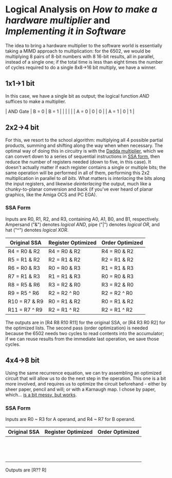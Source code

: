 # Logical Analysis on *How to make a hardware multiplier* and *Implementing it in Software*

The idea to bring a hardware multiplier to the software world is essentially taking a MIMD approach to multiplication: for the 6502, we would be multiplying 8 pairs of 8-bit numbers with 8 16-bit results, all in parallel, instead of a single one; if the total time is less than eight times the number of cycles required to do a single 8x8->16 bit multiply, we have a winner.

## 1x1->1 bit

In this case, we have a single bit as output; the logical function *AND* suffices to make a multiplier.

| AND Gate | B = 0 | B = 1 |
|          |       |       |
|  A = 0   |   0   |   0   |
|  A = 1   |   0   |   1   |

## 2x2->4 bit

For this, we resort to the school algorithm: multiplying all 4 possible partial products, summing and shifting along the way when when necessary. The optimal way of doing this in circuitry is with the [Dadda multiplier](https://en.wikipedia.org/wiki/Binary_multiplier), which we can convert down to a series of sequential instructions in [SSA form](https://en.wikipedia.org/wiki/Static_single_assignment_form), then reduce the number of registers needed (down to five, in this case). It doesn't actually matter if each register contains a single or multiple bits; the same operation will be performed in all of them, performing this 2x2 multiplication in parallel to *all bits*. What matters is *interlacing* the bits along the input registers, and likewise *deinterlacing* the output, much like a chunky-to-planar conversion and back (if you've ever heard of planar graphics, like the Amiga OCS and PC EGA).

### SSA Form

Inputs are R0, R1, R2, and R3, containing A0, A1, B0, and B1, respectively. Ampersand ("&") denotes *logical AND*, pipe ("|") denotes *logical OR*, and hat ("^") denotes *logical XOR*.

| Original SSA  | Register Optimized | Order Optimized |
| ------------- | ------------------ | --------------- |
| R4 = R0 & R2  |    R4 = R0 & R2    |  R4 = R0 & R2   |
| R5 = R1 & R2  |    R2 = R1 & R2    |  R2 = R1 & R2   |
| R6 = R0 & R3  |    R0 = R0 & R3    |  R1 = R1 & R3   |
| R7 = R1 & R3  |    R1 = R1 & R3    |  R0 = R0 & R3   |
| R8 = R5 & R6  |    R3 = R2 & R0    |  R3 = R2 & R0   |
| R9 = R5 ^ R6  |    R2 = R2 ^ R0    |  R2 = R2 ^ R0   |
| R10 = R7 & R9 |    R0 = R1 & R2    |  R0 = R1 & R2   |
| R11 = R7 ^ R9 |    R2 = R1 ^ R2    |  R2 = R1 ^ R2   |

The outputs are in [R4 R8 R10 R11] for the original SSA, or [R4 R3 R0 R2] for the optimized lists. The second pass (order optimization) is needed because the 6502 needs two cycles to read contents into the accumulator; if we can reuse results from the immediate last operation, we save those cycles.

## 4x4->8 bit

Using the same recurrence equation, we can try assembling an optimized circuit that will allow us to do the next step in the operation. This one is a bit more involved, and requires us to optimize the circuit beforehand - either by sheer paper, pencil and will; or with a Karnaugh map. I chose by paper, which... [is a bit messy, but works](someimagewithcircuit).

### SSA Form

Inputs are R0 ~ R3 for A operand, and R4 ~ R7 for B operand.

| Original SSA  | Register Optimized | Order Optimized |
| ------------- | ------------------ | --------------- |
|  |  |  |
|  |  |  |
|  |  |  |
|  |  |  |
|  |  |  |
|  |  |  |
|  |  |  |
|  |  |  |
|  |  |  |
|  |  |  |
|  |  |  |
|  |  |  |
|  |  |  |

Outputs are [R?? R]